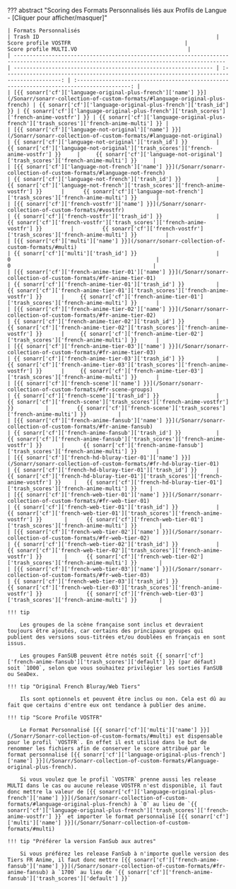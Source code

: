 <!-- markdownlint-disable MD041-->
??? abstract "Scoring des Formats Personnalisés liés aux Profils de Langue - [Cliquer pour afficher/masquer]"

    | Formats Personnalisés                                                                                                                     | Trash ID                                                        |                                    Score profile VOSTFR                                    |                                  Score profile MULTI.VO                                   |
    | ----------------------------------------------------------------------------------------------------------------------------------------- | --------------------------------------------------------------- | :----------------------------------------------------------------------------------------: | :---------------------------------------------------------------------------------------: |
    | [{{ sonarr['cf']['language-original-plus-french']['name'] }}](/Sonarr/sonarr-collection-of-custom-formats/#language-original-plus-french) | {{ sonarr['cf']['language-original-plus-french']['trash_id'] }} | {{ sonarr['cf']['language-original-plus-french']['trash_scores']['french-anime-vostfr'] }} | {{ sonarr['cf']['language-original-plus-french']['trash_scores']['french-anime-multi'] }} |
    | [{{ sonarr['cf']['language-not-original']['name'] }}](/Sonarr/sonarr-collection-of-custom-formats/#language-not-original)                 | {{ sonarr['cf']['language-not-original']['trash_id'] }}         |     {{ sonarr['cf']['language-not-original']['trash_scores']['french-anime-vostfr'] }}     |     {{ sonarr['cf']['language-not-original']['trash_scores']['french-anime-multi'] }}     |
    | [{{ sonarr['cf']['language-not-french']['name'] }}](/Sonarr/sonarr-collection-of-custom-formats/#language-not-french)                     | {{ sonarr['cf']['language-not-french']['trash_id'] }}           |      {{ sonarr['cf']['language-not-french']['trash_scores']['french-anime-vostfr'] }}      |      {{ sonarr['cf']['language-not-french']['trash_scores']['french-anime-multi'] }}      |
    | [{{ sonarr['cf']['french-vostfr']['name'] }}](/Sonarr/sonarr-collection-of-custom-formats/#vostfr)                                        | {{ sonarr['cf']['french-vostfr']['trash_id'] }}                 |         {{ sonarr['cf']['french-vostfr']['trash_scores']['french-anime-vostfr'] }}         |         {{ sonarr['cf']['french-vostfr']['trash_scores']['french-anime-multi'] }}         |
    | [{{ sonarr['cf']['multi']['name'] }}](/sonarr/sonarr-collection-of-custom-formats/#multi)                                                 | {{ sonarr['cf']['multi']['trash_id'] }}                         |                                             0                                              |                                             0                                             |
    | [{{ sonarr['cf']['french-anime-tier-01']['name'] }}](/Sonarr/sonarr-collection-of-custom-formats/#fr-anime-tier-01)                       | {{ sonarr['cf']['french-anime-tier-01']['trash_id'] }}          |     {{ sonarr['cf']['french-anime-tier-01']['trash_scores']['french-anime-vostfr'] }}      |     {{ sonarr['cf']['french-anime-tier-01']['trash_scores']['french-anime-multi'] }}      |
    | [{{ sonarr['cf']['french-anime-tier-02']['name'] }}](/Sonarr/sonarr-collection-of-custom-formats/#fr-anime-tier-02)                       | {{ sonarr['cf']['french-anime-tier-02']['trash_id'] }}          |     {{ sonarr['cf']['french-anime-tier-02']['trash_scores']['french-anime-vostfr'] }}      |     {{ sonarr['cf']['french-anime-tier-02']['trash_scores']['french-anime-multi'] }}      |
    | [{{ sonarr['cf']['french-anime-tier-03']['name'] }}](/Sonarr/sonarr-collection-of-custom-formats/#fr-anime-tier-03)                       | {{ sonarr['cf']['french-anime-tier-03']['trash_id'] }}          |     {{ sonarr['cf']['french-anime-tier-03']['trash_scores']['french-anime-vostfr'] }}      |     {{ sonarr['cf']['french-anime-tier-03']['trash_scores']['french-anime-multi'] }}      |
    | [{{ sonarr['cf']['french-scene']['name'] }}](/Sonarr/sonarr-collection-of-custom-formats/#fr-scene-groups)                                | {{ sonarr['cf']['french-scene']['trash_id'] }}                  |         {{ sonarr['cf']['french-scene']['trash_scores']['french-anime-vostfr'] }}          |         {{ sonarr['cf']['french-scene']['trash_scores']['french-anime-multi'] }}          |
    | [{{ sonarr['cf']['french-anime-fansub']['name'] }}](/Sonarr/sonarr-collection-of-custom-formats/#fr-anime-fansub)                         | {{ sonarr['cf']['french-anime-fansub']['trash_id'] }}           |      {{ sonarr['cf']['french-anime-fansub']['trash_scores']['french-anime-vostfr'] }}      |      {{ sonarr['cf']['french-anime-fansub']['trash_scores']['french-anime-multi'] }}      |
    | [{{ sonarr['cf']['french-hd-bluray-tier-01']['name'] }}](/Sonarr/sonarr-collection-of-custom-formats/#fr-hd-bluray-tier-01)               | {{ sonarr['cf']['french-hd-bluray-tier-01']['trash_id'] }}      |   {{ sonarr['cf']['french-hd-bluray-tier-01']['trash_scores']['french-anime-vostfr'] }}    |   {{ sonarr['cf']['french-hd-bluray-tier-01']['trash_scores']['french-anime-multi'] }}    |
    | [{{ sonarr['cf']['french-web-tier-01']['name'] }}](/Sonarr/sonarr-collection-of-custom-formats/#fr-web-tier-01)                           | {{ sonarr['cf']['french-web-tier-01']['trash_id'] }}            |      {{ sonarr['cf']['french-web-tier-01']['trash_scores']['french-anime-vostfr'] }}       |      {{ sonarr['cf']['french-web-tier-01']['trash_scores']['french-anime-multi'] }}       |
    | [{{ sonarr['cf']['french-web-tier-02']['name'] }}](/Sonarr/sonarr-collection-of-custom-formats/#fr-web-tier-02)                           | {{ sonarr['cf']['french-web-tier-02']['trash_id'] }}            |      {{ sonarr['cf']['french-web-tier-02']['trash_scores']['french-anime-vostfr'] }}       |      {{ sonarr['cf']['french-web-tier-02']['trash_scores']['french-anime-multi'] }}       |
    | [{{ sonarr['cf']['french-web-tier-03']['name'] }}](/Sonarr/sonarr-collection-of-custom-formats/#fr-web-tier-03)                           | {{ sonarr['cf']['french-web-tier-03']['trash_id'] }}            |      {{ sonarr['cf']['french-web-tier-03']['trash_scores']['french-anime-vostfr'] }}       |      {{ sonarr['cf']['french-web-tier-03']['trash_scores']['french-anime-multi'] }}       |

    !!! tip

        Les groupes de la scène française sont inclus et devraient toujours être ajoutés, car certains des principaux groupes qui publient des versions sous-titrées et/ou doublées en français en sont issus.

        Les groupes FanSUB peuvent être notés soit {{ sonarr['cf']['french-anime-fansub']['trash_scores']['default'] }} (par défaut) soit `1000`, selon que vous souhaitez privilégier les sorties FanSUB ou SeaDex.

    !!! tip "Original French Bluray/Web Tiers"

        Ils sont optionnels et peuvent être inclus ou non. Cela est dû au fait que certains d'entre eux ont tendance à publier des anime.

    !!! tip "Score Profile VOSTFR"

        Le Format Personnalisé [{{ sonarr['cf']['multi']['name'] }}](/Sonarr/Sonarr-collection-of-custom-formats/#multi) est dispensable pour le profil `VOSTFR`. En effet il est utilisé dans le but de renommer les fichiers afin de conserver le score attribué par le format personnalisé [{{ sonarr['cf']['language-original-plus-french']['name'] }}](/Sonarr/Sonarr-collection-of-custom-formats/#language-original-plus-french).

        Si vous voulez que le profil `VOSTFR` prenne aussi les release MULTI dans le cas ou aucune release VOSTFR n'est disponible, il faut donc mettre la valeur de [{{ sonarr['cf']['language-original-plus-french']['name'] }}](/Sonarr/sonarr-collection-of-custom-formats/#language-original-plus-french) à `0` au lieu de `{{ sonarr['cf']['language-original-plus-french']['trash_scores']['french-anime-vostfr'] }}` et importer le format personnalisé [{{ sonarr['cf']['multi']['name'] }}](/Sonarr/Sonarr-collection-of-custom-formats/#multi)

    !!! tip "Préférer la version FanSub aux autres"

        Si vous préférez les release FanSub à n'importe quelle version des Tiers FR Anime, il faut donc mettre [{{ sonarr['cf']['french-anime-fansub']['name'] }}](/Sonarr/sonarr-collection-of-custom-formats/#fr-anime-fansub) à `1700` au lieu de `{{ sonarr['cf']['french-anime-fansub']['trash_scores']['default'] }}`
<!-- markdownlint-enable MD041-->
